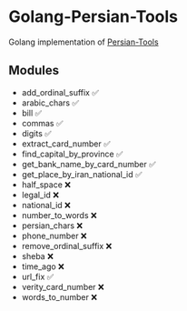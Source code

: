 # Golang-Persian-Tools



Golang implementation of [Persian-Tools](https://github.com/persian-tools/persian-tools)

## Modules
- add_ordinal_suffix :white_check_mark:
- arabic_chars :white_check_mark:
- bill :white_check_mark:
- commas :white_check_mark:
- digits :white_check_mark:
- extract_card_number :white_check_mark:
- find_capital_by_province :white_check_mark:
- get_bank_name_by_card_number :white_check_mark:
- get_place_by_iran_national_id :white_check_mark:
- half_space :x:
- legal_id :x:
- national_id :x:
- number_to_words :x:
- persian_chars :x:
- phone_number :x:
- remove_ordinal_suffix :x:
- sheba :x:
- time_ago :x:
- url_fix :white_check_mark:
- verity_card_number :x:
- words_to_number :x:
